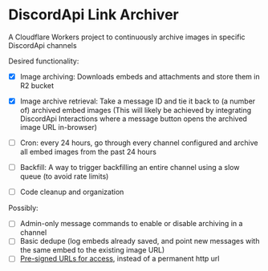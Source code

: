 # DiscordApi Link Archiver

A Cloudflare Workers project to continuously archive images in specific DiscordApi channels

Desired functionality:

- [X] Image archiving: Downloads embeds and attachments and store them in R2 bucket
- [X] Image archive retrieval: Take a message ID and tie it back to (a number of) archived embed images (This will likely be achieved by integrating DiscordApi Interactions where a message button opens the archived image URL in-browser)
- [ ] Cron: every 24 hours, go through every channel configured and archive all embed images from the past 24 hours
- [ ] Backfill: A way to trigger backfilling an entire channel using a slow queue (to avoid rate limits)
- [ ] Code cleanup and organization


Possibly:

- [ ] Admin-only message commands to enable or disable archiving in a channel
- [ ] Basic dedupe (log embeds already saved, and point new messages with the same embed to the existing image URL)
- [ ] [Pre-signed URLs for access](https://developers.cloudflare.com/r2/api/s3/presigned-urls/), instead of a permanent http url

